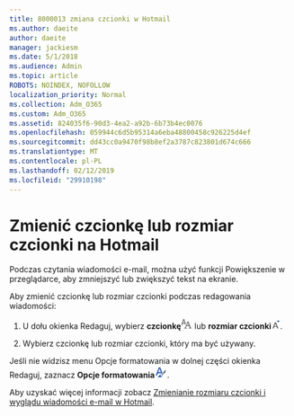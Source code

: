 ```yaml
---
title: 8000013 zmiana czcionki w Hotmail
ms.author: daeite
author: daeite
manager: jackiesm
ms.date: 5/1/2018
ms.audience: Admin
ms.topic: article
ROBOTS: NOINDEX, NOFOLLOW
localization_priority: Normal
ms.collection: Adm_O365
ms.custom: Adm_O365
ms.assetid: 824035f6-90d3-4ea2-a92b-6b73b4ec0076
ms.openlocfilehash: 059944c6d5b95314a6eba48800458c926225d4ef
ms.sourcegitcommit: dd43cc0a9470f98b8ef2a3787c823801d674c666
ms.translationtype: MT
ms.contentlocale: pl-PL
ms.lasthandoff: 02/12/2019
ms.locfileid: "29910198"
---
```

# <a name="change-font-or-font-size-in-outlookcom"></a>Zmienić czcionkę lub rozmiar czcionki na Hotmail

Podczas czytania wiadomości e-mail, można użyć funkcji Powiększenie w przeglądarce, aby zmniejszyć lub zwiększyć tekst na ekranie.
  
Aby zmienić czcionkę lub rozmiar czcionki podczas redagowania wiadomości:
  
1. U dołu okienka Redaguj, wybierz **czcionkę**![czcionki](media/6d9372e0-cde5-49fc-a457-aafb62255163.png) lub **rozmiar czcionki**![ikona rozmiar czcionki](media/9334f617-9593-4bd0-afb1-c53308ad7591.png).
    
2. Wybierz czcionkę lub rozmiar czcionki, który ma być używany.
    
Jeśli nie widzisz menu Opcje formatowania w dolnej części okienka Redaguj, zaznacz **Opcje formatowania**![ikonę Opcje formatowania](media/13103798-e3ea-4069-a7a0-63f8903c8c3a.png).
  
Aby uzyskać więcej informacji zobacz [Zmienianie rozmiaru czcionki i wyglądu wiadomości e-mail w Hotmail](https://go.microsoft.com/fwlink/p/?linkid=873130).
  

